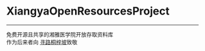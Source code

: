 # XiangyaOpenResourcesProject
---
免费开源且共享的湘雅医学院开放存取资料库  
作为后来者向 [寻路桐梓坡](https://xunlutzp.github.io/)致敬
